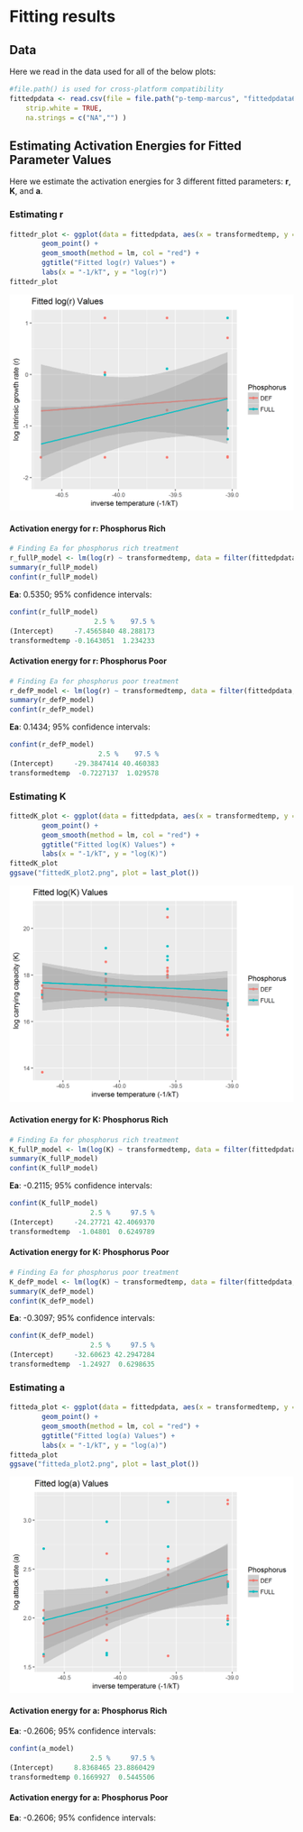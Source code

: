 # Fitting results

## Data

Here we read in the data used for all of the below plots:
```r
#file.path() is used for cross-platform compatibility
fittedpdata <- read.csv(file = file.path("p-temp-marcus", "fittedpdata6.csv"),
	strip.white = TRUE,
	na.strings = c("NA","") )
```
## Estimating Activation Energies for Fitted Parameter Values

Here we estimate the activation energies for 3 different fitted parameters: **r**, **K**, and **a**.

### Estimating r
```r
fittedr_plot <- ggplot(data = fittedpdata, aes(x = transformedtemp, y = log(r), color = Phosphorus)) +
        geom_point() +
        geom_smooth(method = lm, col = "red") +
        ggtitle("Fitted log(r) Values") +
        labs(x = "-1/kT", y = "log(r)")
fittedr_plot
```
<img src="https://github.com/JoeyBernhardt/p-temp/blob/master/p-temp-marcus/plots/fittedr_plot3.png" width="600">

#### Activation energy for r: Phosphorus Rich
```r
# Finding Ea for phosphorus rich treatment
r_fullP_model <- lm(log(r) ~ transformedtemp, data = filter(fittedpdata, Phosphorus == "FULL"))
summary(r_fullP_model)
confint(r_fullP_model)
```
**Ea**: 0.5350; 95% confidence intervals:

```r
confint(r_fullP_model)
                     2.5 %    97.5 %
(Intercept)     -7.4565840 48.288173
transformedtemp -0.1643051  1.234233
```

#### Activation energy for r: Phosphorus Poor
```r
# Finding Ea for phosphorus poor treatment
r_defP_model <- lm(log(r) ~ transformedtemp, data = filter(fittedpdata, Phosphorus == "DEF"))
summary(r_defP_model)
confint(r_defP_model)
```
**Ea**: 0.1434; 95% confidence intervals:

```r
confint(r_defP_model)
                      2.5 %    97.5 %
(Intercept)     -29.3847414 40.460383
transformedtemp  -0.7227137  1.029578

```
### Estimating K
```r
fittedK_plot <- ggplot(data = fittedpdata, aes(x = transformedtemp, y = log(K), color = Phosphorus)) +
        geom_point() +
        geom_smooth(method = lm, col = "red") +
        ggtitle("Fitted log(K) Values") +
        labs(x = "-1/kT", y = "log(K)")
fittedK_plot
ggsave("fittedK_plot2.png", plot = last_plot())
```
<img src="https://github.com/JoeyBernhardt/p-temp/blob/master/p-temp-marcus/plots/fittedK_plot3.png" width="600">

#### Activation energy for K: Phosphorus Rich
```r
# Finding Ea for phosphorus rich treatment
K_fullP_model <- lm(log(K) ~ transformedtemp, data = filter(fittedpdata, Phosphorus == "FULL"))
summary(K_fullP_model)
confint(K_fullP_model)
```

**Ea**: -0.2115; 95% confidence intervals:

```r
confint(K_fullP_model)
                    2.5 %     97.5 %
(Intercept)     -24.27721 42.4069370
transformedtemp  -1.04801  0.6249789
```
#### Activation energy for K: Phosphorus Poor
```r
# Finding Ea for phosphorus poor treatment
K_defP_model <- lm(log(K) ~ transformedtemp, data = filter(fittedpdata, Phosphorus == "DEF"))
summary(K_defP_model)
confint(K_defP_model)
```

**Ea**: -0.3097; 95% confidence intervals:

```r
confint(K_defP_model)
                    2.5 %     97.5 %
(Intercept)     -32.60623 42.2947284
transformedtemp  -1.24927  0.6298635
```

### Estimating a
```r
fitteda_plot <- ggplot(data = fittedpdata, aes(x = transformedtemp, y = log(a), color = Phosphorus)) +
        geom_point() +
        geom_smooth(method = lm, col = "red") +
        ggtitle("Fitted log(a) Values") +
        labs(x = "-1/kT", y = "log(a)")
fitteda_plot
ggsave("fitteda_plot2.png", plot = last_plot())
```

<img src="https://github.com/JoeyBernhardt/p-temp/blob/master/p-temp-marcus/plots/fitteda_plot3.png" width="600">

#### Activation energy for a: Phosphorus Rich
**Ea**: -0.2606; 95% confidence intervals:

```r
confint(a_model)
                    2.5 %     97.5 %
(Intercept)     8.8368465 23.8860429
transformedtemp 0.1669927  0.5445506
```
#### Activation energy for a: Phosphorus Poor
**Ea**: -0.2606; 95% confidence intervals:
